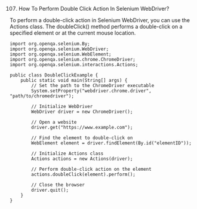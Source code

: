 107. How To Perform Double Click Action In Selenium WebDriver?

To perform a double-click action in Selenium WebDriver, you can use the Actions class. 
The doubleClick() method performs a double-click on a specified element or at the current mouse location.
```
import org.openqa.selenium.By;
import org.openqa.selenium.WebDriver;
import org.openqa.selenium.WebElement;
import org.openqa.selenium.chrome.ChromeDriver;
import org.openqa.selenium.interactions.Actions;

public class DoubleClickExample {
    public static void main(String[] args) {
        // Set the path to the ChromeDriver executable
        System.setProperty("webdriver.chrome.driver", "path/to/chromedriver");

        // Initialize WebDriver
        WebDriver driver = new ChromeDriver();

        // Open a website
        driver.get("https://www.example.com");

        // Find the element to double-click on
        WebElement element = driver.findElement(By.id("elementID"));

        // Initialize Actions class
        Actions actions = new Actions(driver);

        // Perform double-click action on the element
        actions.doubleClick(element).perform();

        // Close the browser
        driver.quit();
    }
}
```
